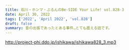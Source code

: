 ```yaml
---
title: 石川・ホンマ・ぶるんのBe-SIDE Your Life! vol.828-3
date: April 30, 2022
tags: ['2022', 'April 2022', 'vol.828']
draft: false
summary: 昔の出張であったとある事件…とても震える話です。
---
```


http://project-phi.ddo.jp/ishikawa/ishikawa828_3.mp3